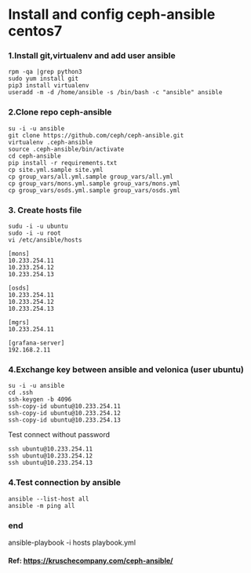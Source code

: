 # Install and config ceph-ansible centos7
### 1.Install git,virtualenv and add user ansible
```
rpm -qa |grep python3
sudo yum install git
pip3 install virtualenv
useradd -m -d /home/ansible -s /bin/bash -c "ansible" ansible
```
### 2.Clone repo ceph-ansible 
```
su -i -u ansible
git clone https://github.com/ceph/ceph-ansible.git
virtualenv .ceph-ansible
source .ceph-ansible/bin/activate
cd ceph-ansible
pip install -r requirements.txt
cp site.yml.sample site.yml
cp group_vars/all.yml.sample group_vars/all.yml
cp group_vars/mons.yml.sample group_vars/mons.yml
cp group_vars/osds.yml.sample group_vars/osds.yml
```
### 3. Create hosts file
```
sudu -i -u ubuntu
sudo -i -u root
vi /etc/ansible/hosts

[mons]
10.233.254.11
10.233.254.12
10.233.254.13

[osds]
10.233.254.11
10.233.254.12
10.233.254.13

[mgrs]
10.233.254.11

[grafana-server]
192.168.2.11
```

### 4.Exchange key between ansible and velonica (user ubuntu)
```
su -i -u ansible
cd .ssh
ssh-keygen -b 4096
ssh-copy-id ubuntu@10.233.254.11
ssh-copy-id ubuntu@10.233.254.12
ssh-copy-id ubuntu@10.233.254.13
```
Test connect without password
```
ssh ubuntu@10.233.254.11
ssh ubuntu@10.233.254.12
ssh ubuntu@10.233.254.13
```
### 4.Test connection by ansible
```
ansible --list-host all
ansible -m ping all
```





### end 
ansible-playbook -i hosts playbook.yml


#### Ref: https://kruschecompany.com/ceph-ansible/


